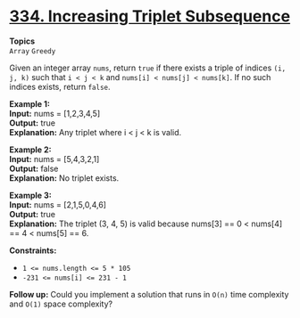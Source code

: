 # [334. Increasing Triplet Subsequence](https://leetcode.com/problems/increasing-triplet-subsequence/description/?envType=study-plan-v2&envId=leetcode-75)

**Topics**  
`Array` `Greedy`

Given an integer array `nums`, return `true` if there exists a triple of indices `(i, j, k)` such that `i < j < k` and `nums[i] < nums[j] < nums[k]`. If no such indices exists, return `false`.

**Example 1:**  
**Input:** nums = [1,2,3,4,5]  
**Output:** true  
**Explanation:** Any triplet where i < j < k is valid.

**Example 2:**  
**Input:** nums = [5,4,3,2,1]  
**Output:** false  
**Explanation:** No triplet exists.

**Example 3:**  
**Input:** nums = [2,1,5,0,4,6]  
**Output:** true  
**Explanation:** The triplet (3, 4, 5) is valid because nums[3] == 0 < nums[4] == 4 < nums[5] == 6.
 

**Constraints:**
- `1 <= nums.length <= 5 * 105`
- `-231 <= nums[i] <= 231 - 1`
 

**Follow up:** Could you implement a solution that runs in `O(n)` time complexity and `O(1)` space complexity?
